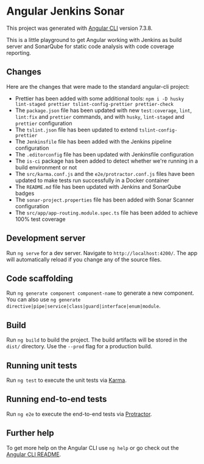 # Angular Jenkins Sonar

This project was generated with [Angular CLI](https://github.com/angular/angular-cli) version 7.3.8.

This is a little playground to get Angular working with Jenkins as build server and SonarQube for static code analysis with code coverage reporting.

## Changes

Here are the changes that were made to the standard angular-cli project:
- Prettier has been added with some additional tools: `npm i -D husky lint-staged prettier tslint-config-prettier prettier-check`
- The `package.json` file has been updated with new `test:coverage`, `lint`, `lint:fix` and `prettier` commands, and with `husky`, `lint-staged` and `prettier` configuration
- The `tslint.json` file has been updated to extend `tslint-config-prettier`
- The `Jenkinsfile` file has been added with the Jenkins pipeline configuration
- The `.editorconfig` file has been updated with Jenkinsfile configuration
- The `is-ci` package has been added to detect whether we're running in a build environment or not
- The `src/karma.conf.js` and the `e2e/protractor.conf.js` files have been updated to make tests run successfully in a Docker container
- The `README.md` file has been updated with Jenkins and SonarQube badges
- The `sonar-project.properties` file has been added with Sonar Scanner configuration
- The `src/app/app-routing.module.spec.ts` file has been added to achieve 100% test coverage

## Development server

Run `ng serve` for a dev server. Navigate to `http://localhost:4200/`. The app will automatically reload if you change any of the source files.

## Code scaffolding

Run `ng generate component component-name` to generate a new component. You can also use `ng generate directive|pipe|service|class|guard|interface|enum|module`.

## Build

Run `ng build` to build the project. The build artifacts will be stored in the `dist/` directory. Use the `--prod` flag for a production build.

## Running unit tests

Run `ng test` to execute the unit tests via [Karma](https://karma-runner.github.io).

## Running end-to-end tests

Run `ng e2e` to execute the end-to-end tests via [Protractor](http://www.protractortest.org/).

## Further help

To get more help on the Angular CLI use `ng help` or go check out the [Angular CLI README](https://github.com/angular/angular-cli/blob/master/README.md).
